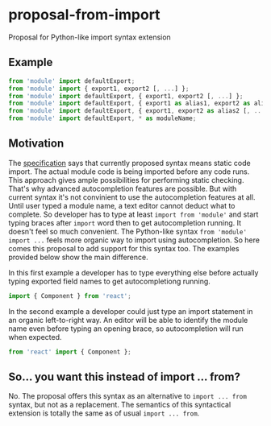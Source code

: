 # proposal-from-import

Proposal for Python-like import syntax extension

## Example

```javascript
from 'module' import defaultExport;
from 'module' import { export1, export2 [, ...] };
from 'module' import defaultExport, { export1, export2 [, ...] };
from 'module' import defaultExport, { export1 as alias1, export2 as alias2 [, ...] };
from 'module' import defaultExport, { export1, export2 as alias2 [, ...] };
from 'module' import defaultExport, * as moduleName;
```

## Motivation

The [specification](https://www.ecma-international.org/ecma-262/6.0/#sec-imports) says that currently proposed syntax means static code import. 
The actual module code is being imported before any code runs. 
This approach gives ample possibilities for performing static checking. That's why advanced autocompletion features are possible.
But with current syntax it's not convinient to use the autocompletion features at all. 
Until user typed a module name, a text editor cannot deduct what to complete.
So developer has to type at least `import from 'module'` and start typing braces after `import` word then to get autocompletion running. It doesn't feel so much convenient. 
The Python-like syntax `from 'module' import ...` feels more organic way to import using autocompletion. So here comes this proposal to add support for this syntax too. The examples provided below show the main difference.

In this first example a developer has to type everything else before actually typing exported field names to get autocompletiong running.
```javascript
import { Component } from 'react';
```

In the second example a developer could just type an import statement in an organic left-to-right way. An editor will be able to identify the module name even before typing an opening brace, so autocompletion will run when expected.
```javascript
from 'react' import { Component };
```

## So... you want this instead of import ... from?
No. The proposal offers this syntax as an alternative to `import ... from` syntax, but not as a replacement. The semantics of this syntactical extension is totally the same as of usual `import ... from`.
